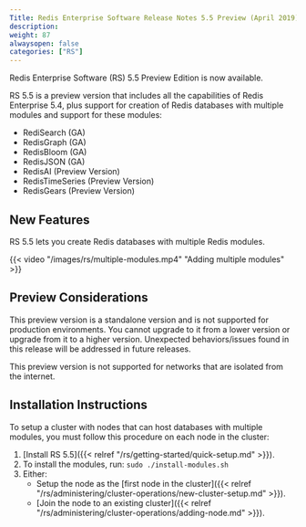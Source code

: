 ```yaml
---
Title: Redis Enterprise Software Release Notes 5.5 Preview (April 2019)
description: 
weight: 87
alwaysopen: false
categories: ["RS"]
---
```

Redis Enterprise Software (RS) 5.5 Preview Edition is now available.

RS 5.5 is a preview version that includes all the capabilities of Redis Enterprise 5.4,
plus support for creation of Redis databases with multiple modules and support for these modules:

- RediSearch (GA)
- RedisGraph (GA)
- RedisBloom (GA)
- RedisJSON (GA)
- RedisAI (Preview Version)
- RedisTimeSeries (Preview Version)
- RedisGears (Preview Version)

## New Features

RS 5.5 lets you create Redis databases with multiple Redis modules.

{{< video "/images/rs/multiple-modules.mp4" "Adding multiple modules" >}}

## Preview Considerations

This preview version is a standalone version and is not supported for production environments.
You cannot upgrade to it from a lower version or upgrade from it to a higher version.
Unexpected behaviors/issues found in this release will be addressed in future releases.

This preview version is not supported for networks that are isolated from the internet.

## Installation Instructions

To setup a cluster with nodes that can host databases with multiple modules, you must follow this procedure on each node in the cluster:

1. [Install RS 5.5]({{< relref "/rs/getting-started/quick-setup.md" >}}).
1. To install the modules, run: `sudo ./install-modules.sh`
1. Either:
    - Setup the node as the [first node in the cluster]({{< relref "/rs/administering/cluster-operations/new-cluster-setup.md" >}}).
    - [Join the node to an existing cluster]({{< relref "/rs/administering/cluster-operations/adding-node.md" >}}).
